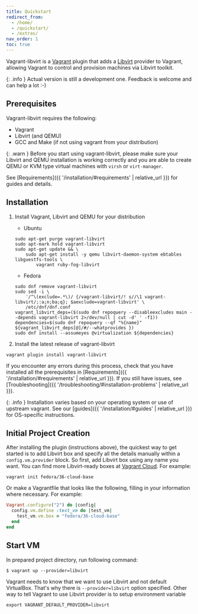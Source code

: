 ```yaml
---
title: Quickstart
redirect_from:
  - /home/
  - /quickstart/
  - /extras/
nav_order: 1
toc: true
---
```

Vagrant-libvirt is a [Vagrant](http://www.vagrantup.com) plugin that adds a
[Libvirt](http://libvirt.org) provider to Vagrant, allowing Vagrant to
control and provision machines via Libvirt toolkit.

{: .info }
Actual version is still a development one. Feedback is welcome and
can help a lot :-)

## Prerequisites

Vagrant-libvirt requires the following:

* Vagrant
* Libvirt (and QEMU)
* GCC and Make (if not using vagrant from your distribution)

{: .warn }
Before you start using vagrant-libvirt, please make sure your Libvirt
and QEMU installation is working correctly and you are able to create QEMU or
KVM type virtual machines with `virsh` or `virt-manager`.

See [Requirements]({{ '/installation/#requirements' | relative_url }}) for guides and details.

## Installation

1. Install Vagrant, Libvirt and QEMU for your distribution
   * Ubuntu

   ```
   sudo apt-get purge vagrant-libvirt
   sudo apt-mark hold vagrant-libvirt
   sudo apt-get update && \
       sudo apt-get install -y qemu libvirt-daemon-system ebtables libguestfs-tools \
           vagrant ruby-fog-libvirt
   ```

   * Fedora

   ```
   sudo dnf remove vagrant-libvirt
   sudo sed -i \
       '/^\(exclude=.*\)/ {/vagrant-libvirt/! s//\1 vagrant-libvirt/;:a;n;ba;q}; $aexclude=vagrant-libvirt' \
       /etc/dnf/dnf.conf
   vagrant_libvirt_deps=($(sudo dnf repoquery --disableexcludes main --depends vagrant-libvirt 2>/dev/null | cut -d' ' -f1))
   dependencies=$(sudo dnf repoquery --qf "%{name}" ${vagrant_libvirt_deps[@]/#/--whatprovides })
   sudo dnf install --assumeyes @virtualization ${dependencies}
   ```
2. Install the latest release of vagrant-libvirt
```
vagrant plugin install vagrant-libvirt
```

If you encounter any errors during this process, check that you have installed all the prerequisites in [Requirements]({{ '/installation/#requirements' | relative_url }}).
If you still have issues, see [Troubleshooting]({{ '/troubleshooting/#installation-problems' | relative_url }}).

{: .info }
Installation varies based on your operating system or use of upstream vagrant. See our [guides]({{ '/installation/#guides' | relative_url }}) for OS-specific instructions.

## Initial Project Creation

After installing the plugin (instructions above), the quickest way to get
started is to add Libvirt box and specify all the details manually within a
`config.vm.provider` block. So first, add Libvirt box using any name you want.
You can find more Libvirt-ready boxes at
[Vagrant Cloud](https://app.vagrantup.com/boxes/search?provider=libvirt). For
example:

```shell
vagrant init fedora/36-cloud-base
```

Or make a Vagrantfile that looks like the following, filling in your
information where necessary. For example:

```ruby
Vagrant.configure("2") do |config|
  config.vm.define :test_vm do |test_vm|
    test_vm.vm.box = "fedora/36-cloud-base"
  end
end
```

## Start VM

In prepared project directory, run following command:

```shell
$ vagrant up --provider=libvirt
```

Vagrant needs to know that we want to use Libvirt and not default VirtualBox.
That's why there is `--provider=libvirt` option specified. Other way to tell
Vagrant to use Libvirt provider is to setup environment variable

```shell
export VAGRANT_DEFAULT_PROVIDER=libvirt
```
